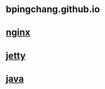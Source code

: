 # bpingchang.github.io

# [nginx](http://bpingchang/bpingchang.gihub.io/nginx/index "悬停显示")
# [jetty](http://bpingchang/bpingchang.gihub.io/jetty/index "悬停显示")
# [java](http://bpingchang/bpingchang.gihub.io/java/index "悬停显示")
